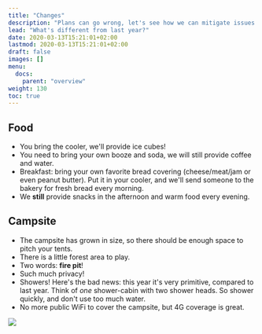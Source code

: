 ```yaml
---
title: "Changes"
description: "Plans can go wrong, let's see how we can mitigate issues."
lead: "What's different from last year?"
date: 2020-03-13T15:21:01+02:00
lastmod: 2020-03-13T15:21:01+02:00
draft: false
images: []
menu: 
  docs:
    parent: "overview"
weight: 130
toc: true
---
```

## Food

* You bring the cooler, we'll provide ice cubes!
* You need to bring your own booze and soda, we will still provide coffee and water.
* Breakfast: bring your own favorite bread covering (cheese/meat/jam or even peanut butter). Put it in your cooler, and we'll send someone to the bakery for fresh bread every morning.
* We **still** provide snacks in the afternoon and warm food every evening.

## Campsite

* The campsite has grown in size, so there should be enough space to pitch your tents.
* There is a little forest area to play.
* Two words: **fire pit**!
* Such much privacy!
* Showers! Here's the bad news: this year it's very primitive, compared to last year. Think of _one_ shower-cabin with two shower heads. So shower quickly, and don't use too much water.
* No more public WiFi to cover the campsite, but 4G coverage is great.

![](../assets/doge.png)